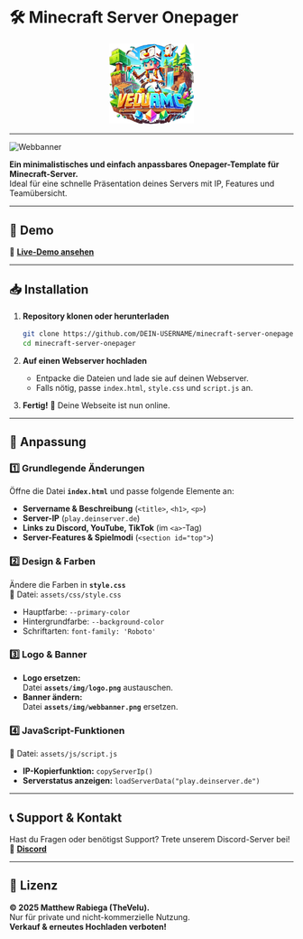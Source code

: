 # 🛠 Minecraft Server Onepager

<p align="center">
  <img src="assets/img/logo.png" alt="Server Logo" width="150">
</p>

---

![Webbanner](assets/img/webbanner.png)

**Ein minimalistisches und einfach anpassbares Onepager-Template für Minecraft-Server.**  
Ideal für eine schnelle Präsentation deines Servers mit IP, Features und Teamübersicht.

---

## 📌 Demo
🔗 **[Live-Demo ansehen](http://demo01.pengu-network.de)**

---

## 📥 Installation

1. **Repository klonen oder herunterladen**
   ```bash
   git clone https://github.com/DEIN-USERNAME/minecraft-server-onepager.git
   cd minecraft-server-onepager
   ```

2. **Auf einen Webserver hochladen**  
   - Entpacke die Dateien und lade sie auf deinen Webserver.
   - Falls nötig, passe `index.html`, `style.css` und `script.js` an.

3. **Fertig!** 🚀 Deine Webseite ist nun online.

---

## 🎨 Anpassung

### 1️⃣ **Grundlegende Änderungen**
Öffne die Datei **`index.html`** und passe folgende Elemente an:
- **Servername & Beschreibung** (`<title>`, `<h1>`, `<p>`)
- **Server-IP** (`play.deinserver.de`)
- **Links zu Discord, YouTube, TikTok** (im `<a>`-Tag)
- **Server-Features & Spielmodi** (`<section id="top">`)

### 2️⃣ **Design & Farben**
Ändere die Farben in **`style.css`**  
📄 Datei: `assets/css/style.css`  
- Hauptfarbe: `--primary-color`
- Hintergrundfarbe: `--background-color`
- Schriftarten: `font-family: 'Roboto'`

### 3️⃣ **Logo & Banner**
- **Logo ersetzen:**  
  Datei **`assets/img/logo.png`** austauschen.
- **Banner ändern:**  
  Datei **`assets/img/webbanner.png`** ersetzen.

### 4️⃣ **JavaScript-Funktionen**
📄 Datei: `assets/js/script.js`  
- **IP-Kopierfunktion:** `copyServerIp()`
- **Serverstatus anzeigen:** `loadServerData("play.deinserver.de")`

---

## 📞 Support & Kontakt
Hast du Fragen oder benötigst Support? Trete unserem Discord-Server bei!  
🔗 **[Discord](https://discord.gg/HcqKn7CVN5)**

---

## 📜 Lizenz
**© 2025 Matthew Rabiega (TheVelu).**  
Nur für private und nicht-kommerzielle Nutzung.  
**Verkauf & erneutes Hochladen verboten!**

